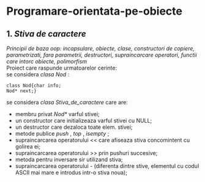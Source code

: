 # Programare-orientata-pe-obiecte

## 1. _Stiva de caractere_
_Principii de baza oop: incapsulare, obiecte, clase, constructori de copiere, parametrizati, fara parametrii, destructori, supraincarcare operatori, functii care intorc obiecte, polimorfism_ \
Proiect care raspunde urmatoarelor cerinte:\
se considera _clasa Nod_ :
```
class Nod{char info;
Nod* next;}

```
se considera _clasa Stiva_de_caractere_ care are:
- membru privat _Nod*_ varful stivei;
- un constructor care initializeaza varful stivei cu NULL;
- un destructor care dezaloca toate elem. stivei;
- metode publice _push_ , _top_ , _isempty_ ;
- supraincarcarea operatorului << care afiseaza stiva concomintent cu golirea ei;
- supraincarcarea operatorului >> prin pushuri succesive;
- metoda pentru inversare sir utilizand stiva;
- supraincarcarea operatorului - (diferenta dintre stive, elementul cu codul ASCII mai mare e introdus intr-o stiva noua);


